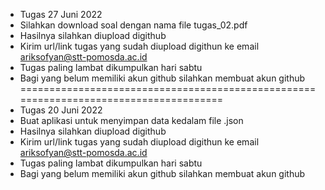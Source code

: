 - Tugas 27 Juni 2022
- Silahkan download soal dengan nama file tugas_02.pdf
- Hasilnya silahkan diupload digithub
- Kirim url/link tugas yang sudah diupload digithun ke email ariksofyan@stt-pomosda.ac.id
- Tugas paling lambat dikumpulkan hari sabtu
- Bagi yang belum memiliki akun github silahkan membuat akun github
======================================================================================
- Tugas 20 Juni 2022
- Buat aplikasi untuk menyimpan data kedalam file .json
- Hasilnya silahkan diupload digithub
- Kirim url/link tugas yang sudah diupload digithun ke email ariksofyan@stt-pomosda.ac.id
- Tugas paling lambat dikumpulkan hari sabtu
- Bagi yang belum memiliki akun github silahkan membuat akun github
